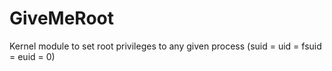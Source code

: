 GiveMeRoot
==========

Kernel module to set root privileges to any given process (suid = uid = fsuid = euid = 0)
